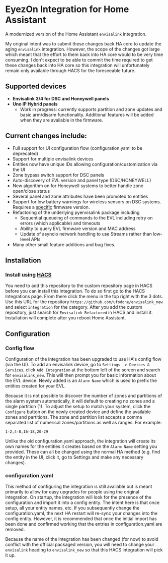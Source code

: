 # EyezOn Integration for Home Assistant

A modernized version of the Home Assistant `envisalink` integration.

My original intent was to submit these changes back HA core to update the aging `envisalink` integration. However, the scope of the changes got large which meant that the effort to them back into HA core would to be very time consuming. I don't expect to be able to commit the time required to get these changes back into HA core so this integration will unfortunately remain only available through HACS for the foreseeable future.

## Supported devices

- **Envisalink 3/4 for DSC and Honeywell panels**
- **Uno IP Hybrid panels**
  - Work in progress: currently supports partition and zone updates and basic arm/disarm functionality. Additional features will be added when they are available in the firmware.

## Current changes include:

- Full support for UI configuration flow (configuration.yaml to be deprecated)
- Support for multiple envisalink devices
- Entities now have unique IDs allowing configuration/customization via the UI
- Zone bypass switch support for DSC panels
- Auto-discovery of EVL version and panel type (DSC/HONEYWELL)
- New algorithm on for Honeywell systems to better handle zone open/close status
- Several panel and zone attributes have been promoted to entities
- Support for low battery warnings for wireless sensors on DSC systems. Requires a [specific](https://github.com/ufodone/envisalink_new/issues/63#issuecomment-1888344880) firmware version.
- Refactoring of the underlying pyenvisalink package including
  - Sequential queueing of commands to the EVL including retry on errors (which applicable) and timeouts
  - Ability to query EVL firmware version and MAC address
  - Update of asyncio network handling to use Streams rather than low-level APIs
- Many other small feature additions and bug fixes.

## Installation

### Install using [HACS](https://hacs.xyz/docs/setup/prerequisites)

You need to add this repository to the custom repository page in HACS before you can install this integration.
To do so first go to the HACS Integrations page. From there click the menu in the top right with the 3 dots.
Use this URL for the repository `https://github.com/ufodone/envisalink_new` and select `integration` for the category. After you add the custom repository, just search for `Envisalink Refactored` in HACS and install it. Installation will complete after you reboot Home Assistant.

## Configuration

### Config flow

Configuration of the integration has been upgraded to use HA's config flow (via the UI). To add an envisalink device, go to `Settings -> Devices & Services`, click `Add Integration` at the bottom left of the screen and search for `envisalink_new`. This will then prompt you for basic information about the EVL device. Newly added is an `Alarm Name` which is used to prefix the entities created for your EVL.

Because it is not possible to discover the number of zones and partitions of the alarm system automatically, it will default to creating no zones and a single partition (1). To adjust the setup to match your system, click the `Configure` button on the newly created device and define the available zones and partitions. The zone and partition list accepts a comma separated list of numerical zones/partitions as well as ranges. For example:

```
1-2,4-8,16-18,20-29
```

Unlike the old configuration.yaml approach, the integration will create its own names for the entities it creates based on the `Alarm Name` setting you provided. These can all be changed using the normal HA method (e.g. find the entity in the UI, click it, go to Settings and make any necessary changes).

### configuration.yaml

This method of configuring the integration is still available but is meant primarily to allow for easy upgrades for people using the original integration. On startup, the integration will look for the presence of the configuration and import it into a config entity. The intent here is that once setup, all your entity names, etc. If you subsequently change the configuration.yaml, the next HA restart will re-sync your changes into the config entity. However, it is recommended that once the initial import has been done and confirmed working that the entries in configuration.yaml are removed.

Because the name of the integration has been changed (for now) to avoid conflict with the official packaged version, you will need to change your `envisalink` heading to `envisalink_new` so that this HACS integration will pick it up.
